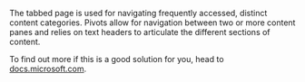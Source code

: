 ﻿The tabbed page is used for navigating frequently accessed, distinct content categories. Pivots allow for navigation between two or more content panes and relies on text headers to articulate the different sections of content.

To find out more if this is a good solution for you, head to [docs.microsoft.com](https://docs.microsoft.com/en-us/windows/uwp/design/controls-and-patterns/pivot).
